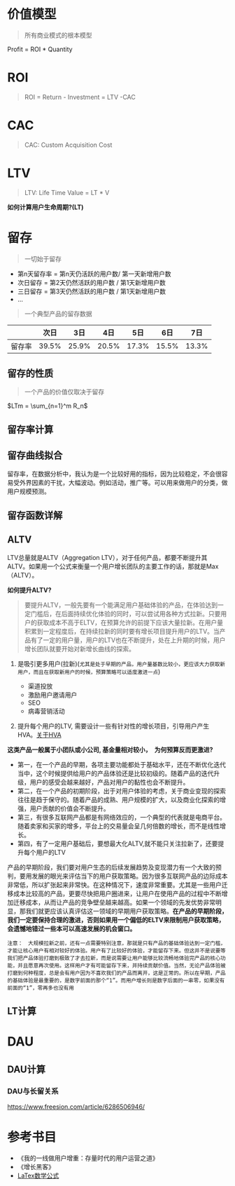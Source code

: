 <!--
 * @Author: your name
 * @Date: 2021-04-20 10:26:59
 * @LastEditTime: 2022-02-28 15:11:06
 * @LastEditors: Please set LastEditors
 * @Description: In User Settings Edit
 * @FilePath: /growth-hacker/docs/互联网运营: 留存、LTV、DAU.md
-->
# 价值模型

> 所有商业模式的根本模型

Profit = ROI * Quantity
# ROI
> ROI = Return - Investment
>         =  LTV -CAC

# CAC
> CAC: Custom Acquisition Cost


# LTV
>  LTV: Life Time Value = LT * V

<b>如何计算用户生命周期?(LT)</b>
# 留存

> 一切始于留存

- 第n天留存率 = 第n天仍活跃的用户数/ 第一天新增用户数
- 次日留存 = 第2天仍然活跃的用户数 / 第1天新增用户数
- 三日留存 = 第3天仍然活跃的用户数 / 第1天新增用户数
- ...

> 一个典型产品的留存数据

|   | 次日 | 3日| 4日| 5日| 6日|7日|
|---|---|---|---|---|---|---|
|  留存率 | 39.5%   | 25.9% | 20.5%|17.3% |15.5%|13.3% |10.3% |

## 留存的性质
> 一个产品的价值仅取决于留存

$LTm = \sum_{n=1}^m R_n$

## 留存率计算

## 留存曲线拟合

留存率，在数据分析中，我认为是一个比较好用的指标，因为比较稳定，不会很容易受外界因素的干扰，大幅波动。例如活动，推广等。可以用来做用户的分类，做用户规模预测。
## 留存函数详解




## ALTV

LTV总量就是ALTV（Aggregation LTV），对于任何产品，都要不断提升其ALTV。如果用一个公式来衡量一个用户增长团队的主要工作的话，那就是Max（ALTV）。

<b>如何提升ALTV? </b>

> 要提升ALTV，一般先要有一个能满足用户基础体验的产品，在体验达到一定门槛后，在后面持续优化体验的同时，可以尝试用各种方式拉新。只要用户的获取成本不高于ELTV，在预算允许的前提下应该大量拉新。在用户量积累到一定程度后，在持续拉新的同时要有增长项目提升用户的LTV。当产品有了一定的用户量，用户的LTV也在不断提升，处在上升期的时候，用户增长团队就要开始对新增长曲线的探索。

1. 是吸引更多用户(拉新)(`尤其是处于早期的产品，用户量基数比较小，更应该大力获取新用户，而且在获取新用户的时候，预算策略可以适度激进一点`)
    - 渠道投放
    - 激励用户邀请用户
    - SEO
    - 病毒营销活动

2. 提升每个用户的LTV, 需要设计一些有针对性的增长项目，引导用户产生HVA。[关于HVA](https://zhuanlan.zhihu.com/p/414626340)


<b>这类产品一般属于小团队或小公司, 基金量相对较小，　为何预算反而更激进? </b>

- 第一，在一个产品的早期，各项主要功能都处于基础水平，还在不断优化迭代当中，这个时候提供给用户的产品体验还是比较初级的。随着产品的迭代升级，用户的感受会越来越好，产品对用户的黏性也会不断提升。
- 第二，在一个产品的初期阶段，出于对用户体验的考虑，关于商业变现的探索往往是趋于保守的。随着产品的成熟、用户规模的扩大，以及商业化探索的增强，用户贡献的价值会不断提升。
- 第三，有很多互联网产品都是有网络效应的，一个典型的代表就是电商平台。随着卖家和买家的增多，平台上的交易量会呈几何倍数的增长，而不是线性增长。
- 第四，有了一定用户基础后，要想最大化ALTV,就不能只关注拉新了，还要提升每个用户的LTV


产品的早期阶段，我们要对用户生态的后续发展趋势及变现潜力有一个大致的预判，要用发展的眼光来评估当下的用户获取策略。因为很多互联网产品的边际成本非常低，所以扩张起来非常快。在这种情况下，速度非常重要。尤其是一些用户迁移成本比较高的产品，更要尽快把用户圈进来，让用户在使用产品的过程中不断增加迁移成本，从而让产品的竞争壁垒越来越高。如果一个领域的先发优势非常明显，那我们就更应该认真评估这一领域的早期用户获取策略。**在产品的早期阶段，我们一定要保持合理的激进，否则如果用一个偏低的ELTV来限制用户获取策略，会遗憾地错过一些本可以高速发展的机会窗口。**

```
注意：　大规模拉新之前，还有一点需要特别注意，那就是只有产品的基础体验达到一定门槛，才能让核心用户有相对较好的体验。用户有了比较好的体验，才能留存下来。但这并不是说要等我们把产品体验打磨到极致了才去拉新，而是说需要让用户能够比较流畅地体验完产品的核心功能，并且愿意再次使用。这样用户才有可能留存下来，并持续贡献价值。当然，无论产品体验被打磨到何种程度，总是会有用户因为不喜欢我们的产品而离开，这是正常的。所以在早期，产品的基础体验是最重要的，是数字前面的那个“1”。而用户增长则是数字后面的一串零，如果没有前面的“1”，零再多也没有用
```

## LT计算



# DAU
## DAU计算

### DAU与长留关系
https://www.freesion.com/article/6286506946/



# 参考书目

- 《我的一线做用户增重：存量时代的用户运营之道》
- 《增长黑客》
- [LaTex数学公式](https://www.jianshu.com/p/8c46e915c45e)


